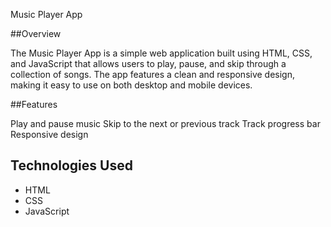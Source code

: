 Music Player App

##Overview

The Music Player App is a simple web application built using HTML, CSS, and JavaScript that allows users to play, pause, and skip through a collection of songs. The app features a clean and responsive design, making it easy to use on both desktop and mobile devices.

##Features

Play and pause music
Skip to the next or previous track
Track progress bar
Responsive design

## Technologies Used

- HTML
- CSS
- JavaScript
